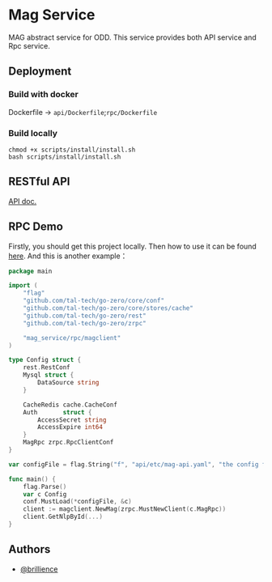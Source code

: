 # Mag Service

MAG abstract service for ODD. This service provides both API service and Rpc service.

## Deployment

### Build with docker
Dockerfile -> `api/Dockerfile`;`rpc/Dockerfile`
### Build locally
```shell
chmod +x scripts/install/install.sh
bash scripts/install/install.sh
```


## RESTful API 
[API doc.](api/mag.md)

## RPC Demo
Firstly, you should get this project locally. Then how to use it can be found [here](api/internal/svc/servicecontext.go).
And this is another example：
```go
package main

import (
	"flag"
	"github.com/tal-tech/go-zero/core/conf"
	"github.com/tal-tech/go-zero/core/stores/cache"
	"github.com/tal-tech/go-zero/rest"
	"github.com/tal-tech/go-zero/zrpc"

	"mag_service/rpc/magclient"
)

type Config struct {
	rest.RestConf
	Mysql struct {
		DataSource string
	}

	CacheRedis cache.CacheConf
	Auth       struct {
		AccessSecret string
		AccessExpire int64
	}
	MagRpc zrpc.RpcClientConf
}

var configFile = flag.String("f", "api/etc/mag-api.yaml", "the config file")

func main() {
	flag.Parse()
	var c Config
	conf.MustLoad(*configFile, &c)
	client := magclient.NewMag(zrpc.MustNewClient(c.MagRpc))
	client.GetNlpById(...)
}

```

## Authors

- [@brillience](https://github.com/brillience)
